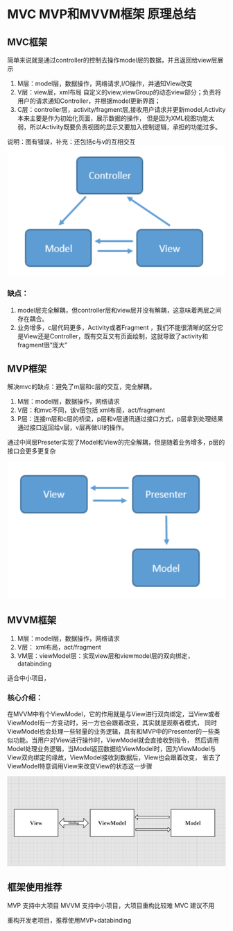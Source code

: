 # MVC MVP和MVVM框架 原理总结

## MVC框架

简单来说就是通过controller的控制去操作model层的数据，并且返回给view层展示
1. M层：model层，数据操作，网络请求,I/O操作，并通知View改变
2. V层：view层，xml布局 自定义的view,viewGroup的动态view部分；负责将用户的请求通知Controller，并根据model更新界面；
3. C层：controller层，activity/fragment层,接收用户请求并更新model,Activity本来主要是作为初始化页面，展示数据的操作，
但是因为XML视图功能太弱，所以Activity既要负责视图的显示又要加入控制逻辑，承担的功能过多。


说明：图有错误，补充：还包括c与v的互相交互
![MVC框架](https://github.com/66668/Android_Interview/blob/master/pictures/mvc_01.png)

### 缺点：

1. model层完全解耦，但controller层和view层并没有解耦，这意味着两层之间存在耦合。
2. 业务增多，c层代码更多，Activity或者Fragment ，我们不能很清晰的区分它是View还是Controller，既有交互又有页面绘制，这就导致了activity和fragment很“庞大”


## MVP框架
解决mvc的缺点：避免了m层和c层的交互，完全解耦。

1. M层：model层，数据操作，网络请求
2. V层：和mvc不同，该v层包括 xml布局，act/fragment
3. P层：连接m层和c层的桥梁，p层和v层通讯通过接口方式，p层拿到处理结果通过接口返回给v层，v层再做UI的操作。

通过中间层Preseter实现了Model和View的完全解耦，但是随着业务增多，p层的接口会更多更复杂

![MVP框架](https://github.com/66668/Android_Interview/blob/master/pictures/mvp_01.png)


## MVVM框架

1. M层：model层，数据操作，网络请求
2. V层： xml布局，act/fragment
3. VM层：viewModel层：实现view层和viewmodel层的双向绑定，databinding

适合中小项目，

### 核心介绍：
在MVVM中有个ViewModel，它的作用就是与View进行双向绑定，当View或者ViewModel有一方变动时，另一方也会跟着改变，其实就是观察者模式，
同时ViewModel也会处理一些轻量的业务逻辑，具有和MVP中的Presenter的一些类似功能。当用户对View进行操作时，ViewModel就会直接收到指令，
然后调用Model处理业务逻辑，当Model返回数据给ViewModel时，因为ViewModel与View双向绑定的缘故，ViewModel接收到数据后，View也会跟着改变，
省去了ViewModel特意调用View来改变View的状态这一步骤

![MVVM框架](https://github.com/66668/Android_Interview/blob/master/pictures/mvvm_01.png)

## 框架使用推荐

MVP 支持中大项目
MVVM 支持中小项目，大项目重构比较难
MVC 建议不用

重构开发老项目，推荐使用MVP+databinding


